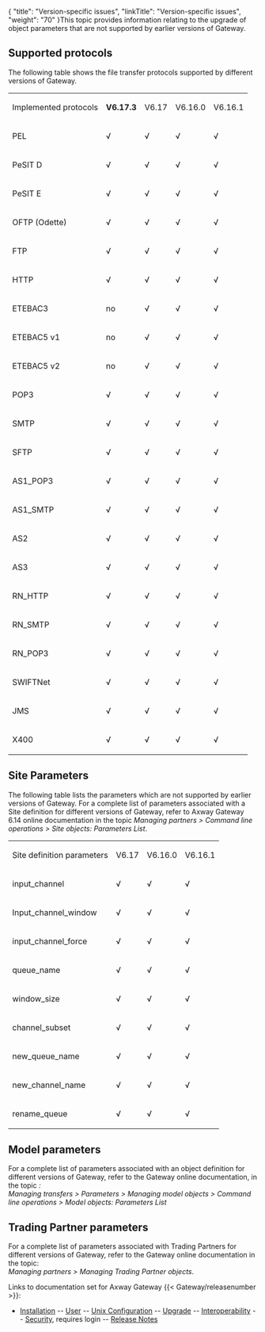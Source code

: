 {
    "title": "Version-specific issues",
    "linkTitle": "Version-specific issues",
    "weight": "70"
}This topic provides information relating to the upgrade of object parameters that are not supported by earlier versions of Gateway.

## Supported protocols

The following table shows the file transfer protocols supported by different versions of Gateway.

<table>
   <tbody>
      <tr>
         <td><p>Implemented protocols</p>         </td>
         <td><strong>V6.17.3</strong>         </td>
         <td><p>V6.17</p>         </td>
         <td><p>V6.16.0</p>         </td>
         <td><p>V6.16.1</p>         </td>
      </tr>
      <tr>
         <td><p>PEL</p>         </td>
         <td>√         </td>
         <td><p>√</p>         </td>
         <td><p>√</p>         </td>
         <td><p>√</p>         </td>
      </tr>
      <tr>
         <td><p>PeSIT D</p>         </td>
         <td>√         </td>
         <td><p>√</p>         </td>
         <td><p>√</p>         </td>
         <td><p>√</p>         </td>
      </tr>
      <tr>
         <td><p>PeSIT E</p>         </td>
         <td>√         </td>
         <td><p>√</p>         </td>
         <td><p>√</p>         </td>
         <td><p>√</p>         </td>
      </tr>
      <tr>
         <td><p>OFTP (Odette)</p>         </td>
         <td>√         </td>
         <td><p>√</p>         </td>
         <td><p>√</p>         </td>
         <td><p>√</p>         </td>
      </tr>
      <tr>
         <td><p>FTP</p>         </td>
         <td>√         </td>
         <td><p>√</p>         </td>
         <td><p>√</p>         </td>
         <td><p>√</p>         </td>
      </tr>
      <tr>
         <td><p>HTTP</p>         </td>
         <td>√         </td>
         <td><p>√</p>         </td>
         <td><p>√</p>         </td>
         <td><p>√</p>         </td>
      </tr>
      <tr>
         <td><p>ETEBAC3</p>         </td>
         <td>no         </td>
         <td><p>√</p>         </td>
         <td><p>√</p>         </td>
         <td><p>√</p>         </td>
      </tr>
      <tr>
         <td><p>ETEBAC5 v1</p>         </td>
         <td>no         </td>
         <td><p>√</p>         </td>
         <td><p>√</p>         </td>
         <td><p>√</p>         </td>
      </tr>
      <tr>
         <td><p>ETEBAC5 v2</p>         </td>
         <td>no         </td>
         <td><p>√</p>         </td>
         <td><p>√</p>         </td>
         <td><p>√</p>         </td>
      </tr>
      <tr>
         <td><p>POP3</p>         </td>
         <td>√         </td>
         <td><p>√</p>         </td>
         <td><p>√</p>         </td>
         <td><p>√</p>         </td>
      </tr>
      <tr>
         <td><p>SMTP</p>         </td>
         <td>√         </td>
         <td><p>√</p>         </td>
         <td><p>√</p>         </td>
         <td><p>√</p>         </td>
      </tr>
      <tr>
         <td><p>SFTP</p>         </td>
         <td>√         </td>
         <td><p>√</p>         </td>
         <td><p>√</p>         </td>
         <td><p>√</p>         </td>
      </tr>
      <tr>
         <td><p>AS1_POP3</p>         </td>
         <td>√         </td>
         <td><p>√</p>         </td>
         <td><p>√</p>         </td>
         <td><p>√</p>         </td>
      </tr>
      <tr>
         <td><p>AS1_SMTP</p>         </td>
         <td>√         </td>
         <td><p>√</p>         </td>
         <td><p>√</p>         </td>
         <td><p>√</p>         </td>
      </tr>
      <tr>
         <td><p>AS2</p>         </td>
         <td>√         </td>
         <td><p>√</p>         </td>
         <td><p>√</p>         </td>
         <td><p>√</p>         </td>
      </tr>
      <tr>
         <td><p>AS3</p>         </td>
         <td>√         </td>
         <td><p>√</p>         </td>
         <td><p>√</p>         </td>
         <td><p>√</p>         </td>
      </tr>
      <tr>
         <td><p>RN_HTTP</p>         </td>
         <td>√         </td>
         <td><p>√</p>         </td>
         <td><p>√</p>         </td>
         <td><p>√</p>         </td>
      </tr>
      <tr>
         <td><p>RN_SMTP</p>         </td>
         <td>√         </td>
         <td><p>√</p>         </td>
         <td><p>√</p>         </td>
         <td><p>√</p>         </td>
      </tr>
      <tr>
         <td><p>RN_POP3</p>         </td>
         <td>√         </td>
         <td><p>√</p>         </td>
         <td><p>√</p>         </td>
         <td><p>√</p>         </td>
      </tr>
      <tr>
         <td><p>SWIFTNet</p>         </td>
         <td>√         </td>
         <td><p>√</p>         </td>
         <td><p>√</p>         </td>
         <td><p>√</p>         </td>
      </tr>
      <tr>
         <td><p>JMS</p>         </td>
         <td>√         </td>
         <td><p>√</p>         </td>
         <td><p>√</p>         </td>
         <td><p>√</p>         </td>
      </tr>
      <tr>
         <td><p>X400</p>         </td>
         <td>√         </td>
         <td><p>√</p>         </td>
         <td><p>√</p>         </td>
         <td><p>√</p>         </td>
      </tr>
   </tbody>
</table>

## Site Parameters

The following table lists the parameters which are not supported by earlier versions of Gateway. For a complete list of parameters associated with a Site definition for different versions of Gateway, refer to Axway Gateway 6.14 online documentation in the topic *Managing partners &gt; Command line operations &gt; Site objects: Parameters List*.

<table>
   <tbody>
      <tr>
         <td><p>Site definition parameters</p>         </td>
         <td><p>V6.17</p>         </td>
         <td><p>V6.16.0</p>         </td>
         <td><p>V6.16.1</p>         </td>
      </tr>
      <tr>
         <td><p>input_channel</p>         </td>
         <td><p>√</p>         </td>
         <td><p>√</p>         </td>
         <td><p>√</p>         </td>
      </tr>
      <tr>
         <td><p>Input_channel_window</p>         </td>
         <td><p>√</p>         </td>
         <td><p>√</p>         </td>
         <td><p>√</p>         </td>
      </tr>
      <tr>
         <td><p>input_channel_force</p>         </td>
         <td><p>√</p>         </td>
         <td><p>√</p>         </td>
         <td><p>√</p>         </td>
      </tr>
      <tr>
         <td><p>queue_name</p>         </td>
         <td><p>√</p>         </td>
         <td><p>√</p>         </td>
         <td><p>√</p>         </td>
      </tr>
      <tr>
         <td><p>window_size</p>         </td>
         <td><p>√</p>         </td>
         <td><p>√</p>         </td>
         <td><p>√</p>         </td>
      </tr>
      <tr>
         <td><p>channel_subset</p>         </td>
         <td><p>√</p>         </td>
         <td><p>√</p>         </td>
         <td><p>√</p>         </td>
      </tr>
      <tr>
         <td><p>new_queue_name</p>         </td>
         <td><p>√</p>         </td>
         <td><p>√</p>         </td>
         <td><p>√</p>         </td>
      </tr>
      <tr>
         <td><p>new_channel_name</p>         </td>
         <td><p>√</p>         </td>
         <td><p>√</p>         </td>
         <td><p>√</p>         </td>
      </tr>
      <tr>
         <td><p>rename_queue</p>         </td>
         <td><p>√</p>         </td>
         <td><p>√</p>         </td>
         <td><p>√</p>         </td>
      </tr>
   </tbody>
</table>

## Model parameters

For a complete list of parameters associated with an object definition for different versions of Gateway, refer to the Gateway online documentation, in the topic *:  
Managing transfers &gt; Parameters &gt; Managing model objects &gt; Command line operations &gt; Model objects: Parameters List*

## Trading Partner parameters

For a complete list of parameters associated with Trading Partners for different versions of Gateway, refer to the Gateway online documentation in the topic:  
*Managing partners &gt; Managing Trading Partner objects*.

Links to documentation set for Axway Gateway {{< Gateway/releasenumber  >}}:

-   [Installation](/bundle/Gateway_6173_InstallationGuide_allOS_en_HTML5/page/Content/start_page.htm) -- [User](/bundle/Gateway_6173_UsersGuide_allOS_en_HTML5/page/Content/start_page.htm) -- [Unix Configuration](/bundle/Gateway_6173_ConfigurationGuide_UNIX_en_HTML5/page/Content/start_page.htm) -- [Upgrade](/bundle/Gateway_6173_UpgradeGuide_allOS_en_HTML5/page/Content/start_page.htm) -- [Interoperability](/bundle/Gateway_6173_InteroperabilityGuide_allOS_en_HTML5/page/Content/start_page.htm) -- [Security](/bundle/Gateway_6173_SecurityGuide_allOS_en_HTML5/page/Content/start_page.htm), requires login -- [Release Notes](/bundle/Gateway_6173_ReleaseNotes_allOS_en_HTML5/page/Content/Gateway_ReleaseNotes_allOS_en.htm)
